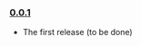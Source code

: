 ### [0.0.1](https://github.com/kachkaev/humane-math/releases/tag/v0.0.1)

- The first release (to be done)
